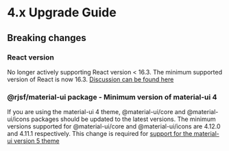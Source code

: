# 4.x Upgrade Guide

## Breaking changes

### React version

No longer actively supporting React version < 16.3. The minimum supported version of React is now 16.3. [Discussion can be found here](https://github.com/rjsf-team/react-jsonschema-form/pull/2605#discussion_r792685354)

### @rjsf/material-ui package - Minimum version of material-ui 4

If you are using the material-ui 4 theme, @material-ui/core and @material-ui/icons packages should be updated to the latest versions. The minimum versions supported for @material-ui/core and @material-ui/icons are 4.12.0 and 4.11.1 respectively. This change is required for [support for the material-ui version 5 theme](https://github.com/rjsf-team/react-jsonschema-form/tree/master/packages/material-ui)
